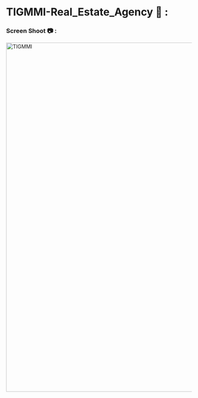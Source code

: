 # TIGMMI-Real_Estate_Agency 🏡 :

### Screen Shoot 📷 :

<img width="946" alt="TIGMMI" src="https://github.com/moadhamousti/Flask_Task/assets/118165767/5f5da29a-6814-4990-8634-4f4173dc4e31">
